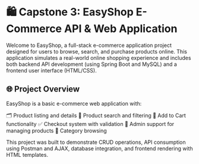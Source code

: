 # 🛍️ Capstone 3: EasyShop E-Commerce API & Web Application

Welcome to EasyShop, a full-stack e-commerce application project designed for users to browse, search, and purchase products online. This application simulates a real-world online shopping experience and includes both backend API development (using Spring Boot and MySQL) and a frontend user interface (HTML/CSS).


## 🌐 Project Overview

EasyShop is a basic e-commerce web application with:

🗂️ Product listing and details
🔎 Product search and filtering
🛒 Add to Cart functionality
✅ Checkout system with validation
📁 Admin support for managing products
🧩 Category browsing

This project was built to demonstrate CRUD operations, API consumption using Postman and AJAX, database integration, and frontend rendering with HTML templates.
